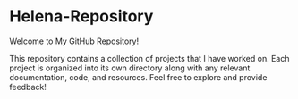 # Helena-Repository

Welcome to My GitHub Repository!

This repository contains a collection of projects that I have worked on. Each project is organized into its own directory along with any relevant documentation, code, and resources. Feel free to explore and provide feedback!
